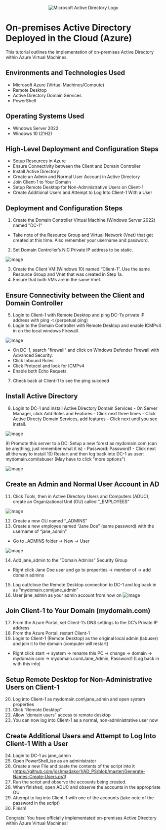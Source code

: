 <p align="center">
<img src="https://i.imgur.com/pU5A58S.png" alt="Microsoft Active Directory Logo"/>
</p>

<h1>On-premises Active Directory Deployed in the Cloud (Azure)</h1>
This tutorial outlines the implementation of on-premises Active Directory within Azure Virtual Machines.<br />




<h2>Environments and Technologies Used</h2>

- Microsoft Azure (Virtual Machines/Compute)
- Remote Desktop
- Active Directory Domain Services
- PowerShell

<h2>Operating Systems Used </h2>

- Windows Server 2022
- Windows 10 (21H2)

<h2>High-Level Deployment and Configuration Steps</h2>

- Setup Resources in Azure
- Ensure Connectivity between the Client and Domain Controller
- Install Active Directory
- Create an Admin and Normal User Account in Active Directory
- Join Client-1 to Your Domain
- Setup Remote Desktop for Non-Administrative Users on Client-1
- Create Additional Users and Attempt to Log Into Client-1 With a User

<h2>Deployment and Configuration Steps</h2>

  1) Create the Domain Controller Virtual Machine (Windows Server 2022) named "DC-1"
  - Take note of the Resource Group and Virtual Network (Vnet) that get created at this time. Also remember your username and password.
  2) Set Domain Controller’s NIC Private IP address to be static.
  
![image](https://github.com/michaelpeters2/configure-ad/assets/141062110/9b823be0-3d73-413f-aa59-8ece7d67d907)


  3) Create the Client VM (Windows 10) named “Client-1”. Use the same Resource Group and Vnet that was created in Step 1a.
  4) Ensure that both VMs are in the same Vnet.
</p>

Ensure Connectivity between the Client and Domain Controller
-
  5) Login to Client-1 with Remote Desktop and ping DC-1’s private IP address with ping -t (perpetual ping)
  6) Login to the Domain Controller with Remote Desktop and enable ICMPv4 in on the local windows Firewall.


![image](https://github.com/michaelpeters2/configure-ad/assets/141062110/3f37bb99-2851-4f1a-b562-c844ad8f8a0d)

  - On DC-1, search "firewall" and click on Windows Defender Firewall with Advanced Security.
  - Click Inbound Rules
  - Click Protocol and look for ICMPv4
  - Enable both Echo Requets
  7) Check back at Client-1 to see the ping succeed

Install Active Directory
-
  8) Login to DC-1 and install Active Directory Domain Services
    - On Server Manager, click Add Roles and Features
    - Click next three times
    - Click Active Directy Domain Services, add features
    - Click next until you see install.

![image](https://github.com/michaelpeters2/configure-ad/assets/141062110/49a535e6-53e3-4d42-b925-bbe703704e2a)
</p>
  9) Promote this server to a DC: Setup a new forest as mydomain.com (can be anything, just remember what it is)
    - Password: Password1
    - Click next all the way to install
  10) Restart and then log back into DC-1 as user: mydomain.com\labuser (May have to click "more options")

![image](https://github.com/michaelpeters2/configure-ad/assets/141062110/a15cbad4-693b-4702-aeba-9204a656243b)


  Create an Admin and Normal User Account in AD
  -
  11) Click Tools, then in Active Directory Users and Computers (ADUC), create an Organizational Unit (OU) called “_EMPLOYEES”

![image](https://github.com/michaelpeters2/configure-ad/assets/141062110/726e6dc0-c95d-4828-a327-bf5c30097b3d)

  12) Create a new OU named “_ADMINS”
  13) Create a new employee named “Jane Doe” (same password) with the username of “jane_admin”
  - Go to _ADMINS folder -> New -> User

![image](https://github.com/michaelpeters2/configure-ad/assets/141062110/77e99e69-7cbd-41f0-85f4-985124b09d86)

  14) Add jane_admin to the “Domain Admins” Security Group
  - Right click Jane Doe user and go to properties -> member of -> add domain admins
  15) Log out/close the Remote Desktop connection to DC-1 and log back in as “mydomain.com\jane_admin”
  16) User jane_admin as your admin account from now on
![image](https://github.com/michaelpeters2/configure-ad/assets/141062110/97f79fdd-908c-4c6d-806d-f5bf74a2a766)

Join Client-1 to Your Domain (mydomain.com)
-
  17) From the Azure Portal, set Client-1’s DNS settings to the DC’s Private IP address
  18) From the Azure Portal, restart Client-1
  19) Login to Client-1 (Remote Desktop) as the original local admin (labuser) and join it to the domain (computer will restart)
  - Right click start -> system -> rename this PC -> change -> domain -> mydomain.com -> mydomain.com\Jane_Admin, Password1 (Log back in with this info)

Setup Remote Desktop for Non-Administrative Users on Client-1
-
  20) Log into Client-1 as mydomain.com\jane_admin and open system properties
  21) Click “Remote Desktop”
  22) Allow “domain users” access to remote desktop
  23) You can now log into Client-1 as a normal, non-administrative user now

Create Additional Users and Attempt to Log Into Client-1 With a User
-
  24) Login to DC-1 as jane_admin
  25) Open PowerShell_ise as an administrator
  26) Create a new File and paste the contents of the script into it (https://github.com/joshmadakor1/AD_PS/blob/master/Generate-Names-Create-Users.ps1)
  27) Run the script and observe the accounts being created.
  28) When finished, open ADUC and observe the accounts in the appropriate OU.
  29) Attempt to log into Client-1 with one of the accounts (take note of the password in the script)
  30) Finish!

Congrats! You have officially implementated on-premises Active Directory within Azure Virtual Machines!
